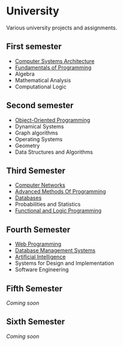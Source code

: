# University

Various university projects and assignments.

## First semester
- [Computer Systems Architecture](https://github.com/Calandrinon/Assembly-Labs)
- [Fundamentals of Programming](https://github.com/Calandrinon/Fundamentals-Of-Programming)
- Algebra
- Mathematical Analysis
- Computational Logic

## Second semester
- [Object-Oriented Programming](https://github.com/Calandrinon/OOP-Labs)
- Dynamical Systems
- Graph algorithms 
- Operating Systems
- Geometry
- Data Structures and Algorithms

## Third Semester
- [Computer Networks](https://github.com/Calandrinon/Computer-Networks-Labs)
- [Advanced Methods Of Programming](https://github.com/Calandrinon/Jterpreter)
- [Databases](https://github.com/Calandrinon/Databases-Labs)
- Probabilities and Statistics
- [Functional and Logic Programming](https://github.com/Calandrinon/Functional-And-Logic-Programming-Labs)

## Fourth Semester 
- [Web Programming](https://github.com/Calandrinon/Web-Programming-Course)
- [Database Management Systems](https://github.com/Calandrinon/Database-Management-Systems-Course)
- [Artificial Intelligence](https://github.com/Calandrinon/Artificial-Intelligence)
- Systems for Design and Implementation
- Software Engineering

## Fifth Semester
*Coming soon*

## Sixth Semester
*Coming soon*

